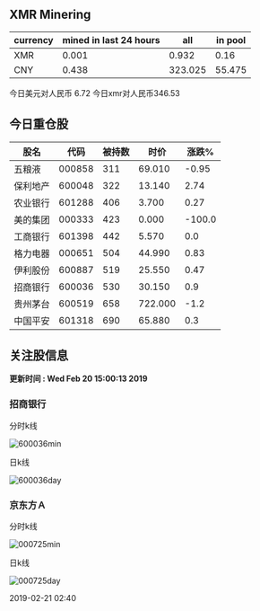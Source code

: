 ## XMR Minering

|currency|mined in last 24 hours|all|in pool|
|---|---|---|---|
|XMR|0.001|0.932|0.16|
|CNY|0.438|323.025|55.475|

今日美元对人民币 6.72	今日xmr对人民币346.53


## 今日重仓股 

|股名|代码|被持数|时价|涨跌%|
|---|---|---|---|---|
|五粮液|000858|311|69.010|-0.95|
|保利地产|600048|322|13.140|2.74|
|农业银行|601288|406|3.700|0.27|
|美的集团|000333|423|0.000|-100.0|
|工商银行|601398|442|5.570|0.0|
|格力电器|000651|504|44.990|0.83|
|伊利股份|600887|519|25.550|0.47|
|招商银行|600036|530|30.150|0.9|
|贵州茅台|600519|658|722.000|-1.2|
|中国平安|601318|690|65.880|0.3|

## 关注股信息
**更新时间 : Wed Feb 20 15:00:13 2019**
### 招商银行 
分时k线

![600036min](http://image.sinajs.cn/newchart/min/n/sh600036.gif)

日k线

![600036day](http://image.sinajs.cn/newchart/daily/n/sh600036.gif)

### 京东方Ａ 
分时k线

![000725min](http://image.sinajs.cn/newchart/min/n/sz000725.gif)

日k线

![000725day](http://image.sinajs.cn/newchart/daily/n/sz000725.gif)

2019-02-21 02:40